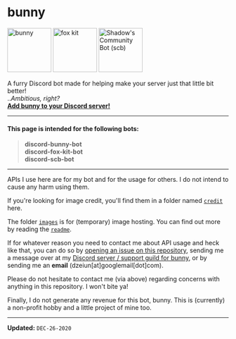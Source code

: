 # bunny

<!--- ![bunny](https://github.com/magicalbunny31/discord-bunny-bot-public/blob/main/images/bunny.png) --->
<img src="https://github.com/magicalbunny31/discord-bunny-bot-public/blob/main/images/bunny.png"  title="bunny"                        width="100" height="100">  <img src="https://cdn.discordapp.com/avatars/740969818395508747/61f8069cfc15d81c6fccf66829968756.webp" title="fox kit"                      width="100" height="100">  <img src="https://cdn.discordapp.com/avatars/775032544558972948/2f7ce9e8f03367787979b649fbb338da.webp" title="Shadow's Community Bot (scb)" width="100" height="100">

A furry Discord bot made for helping make your server just that little bit better!<br>
..*Ambitious, right?*<br>
[**Add bunny to your Discord server!**](https://discord.com/oauth2/authorize?client_id=555489775981953045&scope=bot&permissions=1005972679 "Click to open the invite link for bunny!")

---

#### This page is intended for the following bots:
> **discord-bunny-bot**<br/>
> **discord-fox-kit-bot**<br/>
> **discord-scb-bot**

---

APIs I use here are for my bot and for the usage for others.
I do not intend to cause any harm using them.

If you're looking for image credit, you'll find them in a folder named [`credit`](https://github.com/magicalbunny31/discord-bunny-bot-public/tree/main/credit "Click this to jump to the folder!") here.

The folder [`images`](https://github.com/magicalbunny31/discord-bunny-bot-public/tree/main/images "Click this to jump to the folder!") is for (temporary) image hosting. You can find out more by reading the [`readme`](https://github.com/magicalbunny31/discord-bunny-bot-public/tree/main/images#readme "Click this to jump to the folder!").

If for whatever reason you need to contact me about API usage and heck like that, you can do so by [opening an issue on this repository](https://github.com/magicalbunny31/discord-bunny-bot-public/issues/new "Click this to open an issue!"), sending me a message over at my [Discord server / support guild for bunny](https://discord.gg/5cE7AjX "Click this to join my Discord server!"), or by sending me an **email** (dzeiun[at]googlemail[dot]com).

Please do not hesitate to contact me (via above) regarding concerns with anything in this repository. I won't bite ya!

Finally, I do not generate any revenue for this bot, bunny. This is (currently) a non-profit hobby and a little project of mine too.

---

**Updated:** `DEC-26-2020`
